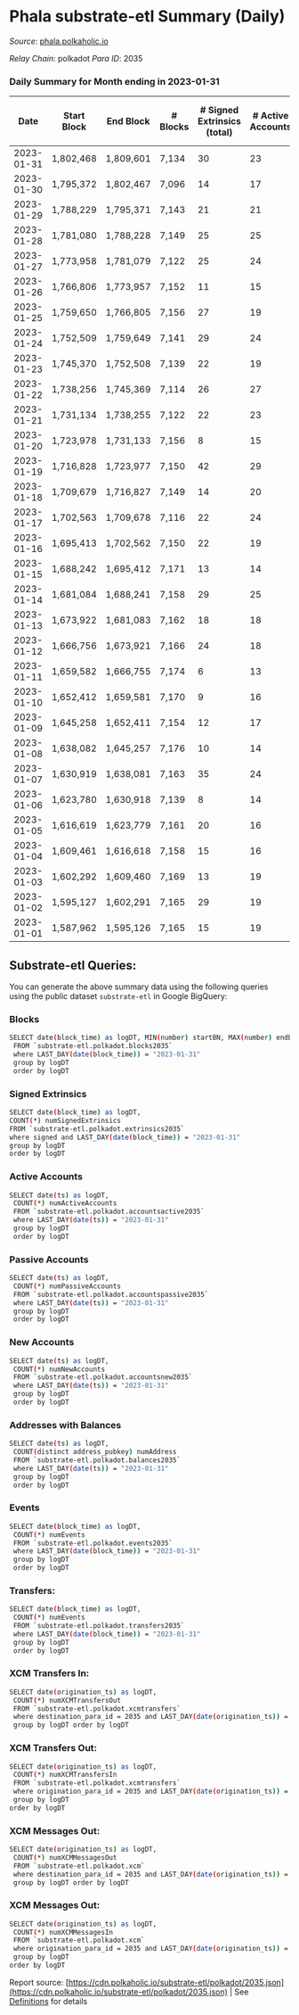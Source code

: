 # Phala substrate-etl Summary (Daily)

_Source_: [phala.polkaholic.io](https://phala.polkaholic.io)

*Relay Chain*: polkadot
*Para ID*: 2035



### Daily Summary for Month ending in 2023-01-31


| Date | Start Block | End Block | # Blocks | # Signed Extrinsics (total) | # Active Accounts | # Passive | # New | # Addresses with Balances | # Events | # Transfers | # XCM Transfers In | # XCM Transfers Out | # XCM In | # XCM Out | Issues | 
| ---- | ----------- | --------- | -------- | --------------------------- | ----------------- | --------- | ----- | ------------------------- | -------- | ----------- | ------------------ | ------------------- | -------- | --------- | ------ |
| 2023-01-31 | 1,802,468 | 1,809,601 | 7,134 | 30 | 23 | 1 | 2 | 3,021 | 14,526 | 4 ($1,257.18) | 3 ($1,441.51) | 5  |  |  |  |
| 2023-01-30 | 1,795,372 | 1,802,467 | 7,096 | 14 | 17 | 1 | 1 | 3,019 | 14,296 | 2 ($478.35) |   |   |  |  |  |
| 2023-01-29 | 1,788,229 | 1,795,371 | 7,143 | 21 | 21 | 2 | 3 | 3,018 | 14,464 | 2 ($157.14) | 4 ($37.71) | 1  |  |  |  |
| 2023-01-28 | 1,781,080 | 1,788,228 | 7,149 | 25 | 25 | 1 | 1 | 3,015 | 14,497 | 3 ($911.65) | 2 ($530.60) | 3  |  |  |  |
| 2023-01-27 | 1,773,958 | 1,781,079 | 7,122 | 25 | 24 |  | 1 | 3,014 | 14,462 | 3 ($266.86) | 3 ($37.94) | 9  |  |  |  |
| 2023-01-26 | 1,766,806 | 1,773,957 | 7,152 | 11 | 15 | 2 | 1 | 3,013 | 14,391 | 3 ($30.84) | 1 ($7.62) | 1  |  |  |  |
| 2023-01-25 | 1,759,650 | 1,766,805 | 7,156 | 27 | 19 | 2 | 1 | 3,012 | 14,513 | 4 ($468.81) |   | 5  |  |  |  |
| 2023-01-24 | 1,752,509 | 1,759,649 | 7,141 | 29 | 24 | 3 | 1 | 3,011 | 14,495 | 7 ($561.78) | 4 ($495.94) | 2  |  |  |  |
| 2023-01-23 | 1,745,370 | 1,752,508 | 7,139 | 22 | 19 | 4 | 2 | 3,010 | 14,437 | 4 ($153.59) |   | 4  |  |  |  |
| 2023-01-22 | 1,738,256 | 1,745,369 | 7,114 | 26 | 27 | 1 | 1 | 3,008 | 14,417 | 9 ($342.30) | 1 ($139.58) | 3  |  |  |  |
| 2023-01-21 | 1,731,134 | 1,738,255 | 7,122 | 22 | 23 | 1 |  | 3,007 | 14,414 | 1 ($138.38) | 1 ($138.38) | 5  |  |  |  |
| 2023-01-20 | 1,723,978 | 1,731,133 | 7,156 | 8 | 15 | 1 |  | 3,007 | 14,372 | 2 ($153.14) |   | 1  |  |  |  |
| 2023-01-19 | 1,716,828 | 1,723,977 | 7,150 | 42 | 29 | 4 | 3 | 3,007 | 14,607 | 8 ($424.15) | 2 ($136.46) | 6  |  |  |  |
| 2023-01-18 | 1,709,679 | 1,716,827 | 7,149 | 14 | 20 | 3 | 2 | 3,004 | 14,423 | 3 ($157.63) | 2 ($144.08) | 3  |  |  |  |
| 2023-01-17 | 1,702,563 | 1,709,678 | 7,116 | 22 | 24 | 2 | 3 | 3,002 | 14,450 | 4 ($143.01) | 5 ($16.91) | 7  |  |  |  |
| 2023-01-16 | 1,695,413 | 1,702,562 | 7,150 | 22 | 19 | 1 | 1 | 2,999 | 14,478 | 5 ($1,410.45) | 1 ($0.10) | 7  |  |  |  |
| 2023-01-15 | 1,688,242 | 1,695,412 | 7,171 | 13 | 14 | 2 | 1 | 2,998 | 14,439 | 2 ($95.88) | 1 ($49.61) | 1  |  |  |  |
| 2023-01-14 | 1,681,084 | 1,688,241 | 7,158 | 29 | 25 | 2 |  | 2,997 | 14,506 | 4 ($231.27) |   | 3  |  |  |  |
| 2023-01-13 | 1,673,922 | 1,681,083 | 7,162 | 18 | 18 | 1 |  | 2,997 | 14,457 | 2 ($78.00) |   | 4  |  |  |  |
| 2023-01-12 | 1,666,756 | 1,673,921 | 7,166 | 24 | 18 |  | 2 | 2,997 | 14,533 |   | 1 ($0.04) | 4  |  |  |  |
| 2023-01-11 | 1,659,582 | 1,666,755 | 7,174 | 6 | 13 | 1 |  | 2,995 | 14,392 | 1 ($1,748.05) |   |   |  |  |  |
| 2023-01-10 | 1,652,412 | 1,659,581 | 7,170 | 9 | 16 | 1 | 2 | 2,995 | 14,410 | 1 ($1,735.42) |   |   |  |  |  |
| 2023-01-09 | 1,645,258 | 1,652,411 | 7,154 | 12 | 17 | 1 |  | 2,993 | 14,397 | 1 ($118.34) |   | 2  |  |  |  |
| 2023-01-08 | 1,638,082 | 1,645,257 | 7,176 | 10 | 14 | 1 | 1 | 2,993 | 14,451 | 1 ($126.08) | 3 ($126.52) | 2  |  |  |  |
| 2023-01-07 | 1,630,919 | 1,638,081 | 7,163 | 35 | 24 | 1 | 5 | 2,992 | 14,612 | 4 ($16.89) | 4 ($99.14) | 4  |  |  |  |
| 2023-01-06 | 1,623,780 | 1,630,918 | 7,139 | 8 | 14 | 1 | 1 | 2,987 | 14,341 | 1 ($0.11) | 1 ($4.23) |   |  |  |  |
| 2023-01-05 | 1,616,619 | 1,623,779 | 7,161 | 20 | 16 |  | 2 | 2,986 | 14,513 | 1 ($1.12) | 1 ($0.88) | 10  |  |  |  |
| 2023-01-04 | 1,609,461 | 1,616,618 | 7,158 | 15 | 16 | 1 |  | 2,984 | 14,436 | 2 ($362.11) | 2 ($0.22) | 2  |  |  |  |
| 2023-01-03 | 1,602,292 | 1,609,460 | 7,169 | 13 | 19 | 3 | 2 | 2,984 | 14,458 | 4 ($385.26) | 4 ($358.89) | 1  |  |  |  |
| 2023-01-02 | 1,595,127 | 1,602,291 | 7,165 | 29 | 19 | 4 | 2 | 2,982 | 14,520 | 6 ($34.52) |   | 3  |  |  |  |
| 2023-01-01 | 1,587,962 | 1,595,126 | 7,165 | 15 | 19 | 2 | 1 | 2,980 | 14,467 | 2 ($54.83) | 4 ($0.43) | 1  |  |  |  |

## Substrate-etl Queries:
You can generate the above summary data using the following queries using the public dataset `substrate-etl` in Google BigQuery:

### Blocks
```bash
SELECT date(block_time) as logDT, MIN(number) startBN, MAX(number) endBN, COUNT(*) numBlocks 
 FROM `substrate-etl.polkadot.blocks2035`  
 where LAST_DAY(date(block_time)) = "2023-01-31" 
 group by logDT 
 order by logDT
```

### Signed Extrinsics
```bash
SELECT date(block_time) as logDT, 
COUNT(*) numSignedExtrinsics 
FROM `substrate-etl.polkadot.extrinsics2035`  
where signed and LAST_DAY(date(block_time)) = "2023-01-31" 
group by logDT 
order by logDT
```

### Active Accounts
```bash
SELECT date(ts) as logDT, 
 COUNT(*) numActiveAccounts 
 FROM `substrate-etl.polkadot.accountsactive2035` 
 where LAST_DAY(date(ts)) = "2023-01-31" 
 group by logDT 
 order by logDT
```

### Passive Accounts
```bash
SELECT date(ts) as logDT, 
 COUNT(*) numPassiveAccounts 
 FROM `substrate-etl.polkadot.accountspassive2035` 
 where LAST_DAY(date(ts)) = "2023-01-31" 
 group by logDT 
 order by logDT
```

### New Accounts
```bash
SELECT date(ts) as logDT, 
 COUNT(*) numNewAccounts 
 FROM `substrate-etl.polkadot.accountsnew2035` 
 where LAST_DAY(date(ts)) = "2023-01-31" 
 group by logDT
 order by logDT
```

### Addresses with Balances
```bash
SELECT date(ts) as logDT,
 COUNT(distinct address_pubkey) numAddress 
 FROM `substrate-etl.polkadot.balances2035` 
 where LAST_DAY(date(ts)) = "2023-01-31" 
 group by logDT 
 order by logDT
```

### Events
```bash
SELECT date(block_time) as logDT, 
 COUNT(*) numEvents 
 FROM `substrate-etl.polkadot.events2035` 
 where LAST_DAY(date(block_time)) = "2023-01-31" 
 group by logDT 
 order by logDT
```

### Transfers:
```bash
SELECT date(block_time) as logDT, 
 COUNT(*) numEvents 
 FROM `substrate-etl.polkadot.transfers2035` 
 where LAST_DAY(date(block_time)) = "2023-01-31" 
 group by logDT 
 order by logDT
```

### XCM Transfers In:
```bash
SELECT date(origination_ts) as logDT, 
 COUNT(*) numXCMTransfersOut 
 FROM `substrate-etl.polkadot.xcmtransfers` 
 where destination_para_id = 2035 and LAST_DAY(date(origination_ts)) = "2023-01-31" 
 group by logDT order by logDT
```

### XCM Transfers Out:
```bash
SELECT date(origination_ts) as logDT, 
 COUNT(*) numXCMTransfersIn 
 FROM `substrate-etl.polkadot.xcmtransfers` 
 where origination_para_id = 2035 and LAST_DAY(date(origination_ts)) = "2023-01-31" 
 group by logDT 
order by logDT
```

### XCM Messages Out:
```bash
SELECT date(origination_ts) as logDT, 
 COUNT(*) numXCMMessagesOut 
 FROM `substrate-etl.polkadot.xcm` 
 where destination_para_id = 2035 and LAST_DAY(date(origination_ts)) = "2023-01-31" 
 group by logDT order by logDT
```

### XCM Messages Out:
```bash
SELECT date(origination_ts) as logDT, 
 COUNT(*) numXCMMessagesIn 
 FROM `substrate-etl.polkadot.xcm` 
 where origination_para_id = 2035 and LAST_DAY(date(origination_ts)) = "2023-01-31" 
 group by logDT 
order by logDT
```


Report source: [https://cdn.polkaholic.io/substrate-etl/polkadot/2035.json](https://cdn.polkaholic.io/substrate-etl/polkadot/2035.json) | See [Definitions](/DEFINITIONS.md) for details
